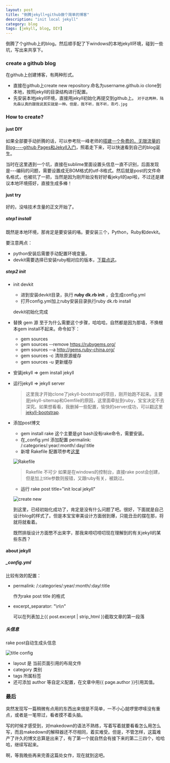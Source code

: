 ```yaml
---
layout: post
title: "倒腾jekyll+github做个简单的博客"
description: "init local jekyll"
category: blog
tags: [jekyll, blog, DIY]
---
```


倒腾了个github上的blog。然后顺手配了下windows的本地jekyll环境，碰到一些坑，写出来共享下。

### create a github blog

在github上创建博客，有两种形式。
- 直接在github上create new repository.命名为username.github.io
  clone到本地，按照jekyll的目录结构进行配置。
- 先安装本地jekyll环境，直接用jekyll初始化再提交到github上。
 `对于这两种，陆先森认真的跟我说其实就是一种。但是，我不听，我不听，乖巧.jpg`

### How to create?

#### just DIY

如果全部要手动折腾的话，可以参考阮一峰老师的[搭建一个免费的，无限流量的Blog----github Pages和Jekyll入门](http://www.ruanyifeng.com/blog/2012/08/blogging_with_jekyll.html)，照着走下来，可以快速看到自己的blog诞生。

当时在这里遇到一个坑，直接在sublime里面设置头信息一直不识别，后面发现是---编码的问题，需要设置成无BOM格式的utf-8格式。然后就是post的文件命名格式，也被坑了一把，当然是因为刚开始没有好好看jekyll的api啦，不过还是建议本地环境搭好，直接生成多棒！

#### just try

好的，没啥技术含量的正文开始了。

##### step1 install

既然是本地环境，那肯定是要安装的咯。要安装三个，Python，Ruby和devkit。

要注意两点：
- python安装后需要手动配置环境变量。
- devkit需要选择已安装ruby相对应的版本，[下载点这](http://rubyinstaller.org/downloads/)。

##### step2 init

- init devkit
	- 进到安装devkit目录，执行 **ruby dk.rb init** ，会生成config.yml
	- 打开config.yml加上ruby安装目录执行ruby dk.rb install

  devkit初始化完成

- 替换 gem 源
  至于为什么需要这个步骤，哈哈哈，自然都是因为那墙，不换根本gem install不起来。命令如下：
	- gem sources
	- gem sources --remove https://rubygems.org/
	- gem sources --a http://gems.ruby-china.org/
	- gem sources -c 清除原源缓存
	- gem sources -u 更新缓存

- 安装jekyll => gem install jekyll

- 运行jekyll => jekyll server
	> 这里我才开始clone了jekyll-bootstrap的项目，刚开始跑不起来。主要是jekyll-sitemap和Gemfile的原因，这里面牵扯到ruby，宝宝决定不去深究。如果想看看，我删掉一些配置，愉快的server成功，可以戳这里[jekyll-bootstrap](https://github.com/ayfickle/jekyll-bootstrap).

- 添加post博文
	- gem install rake 这个主要是git bash没有rake命令，需要安装。
	- 在_config.yml 添加配置 permalink: /:categories/:year/:month/:day/:title 
	- 新增 Rakefile 配置项参考[这里](https://github.com/ayfickle/ayfickle.github.io/blob/master/Rakefile)

	![Rakefile](https://ayfickle.github.io/assets/themes/ayfickle/imgs/init/step1.png)
	> Rakefile 不可少
	如果是在windows的控制台，直接rake post会创建，但是加上title参数则报错，又跟ruby有关，被跳过。

	- 运行 rake post title="init local jekyll"

	![create new](https://ayfickle.github.io/assets/themes/ayfickle/imgs/init/step3.png)

  到这里，已经初始化成功了，肯定是没有什么问题了吧。很好，下面就是自己设计blog的样式了。但是本宝宝审美设计方面弱到爆，只能丑丑的摆在那，将就将就看着。

  既然排版设计方面憋不出来字，那我来唠叨唠叨现在理解到的有关jekyll的某些东西？

#### about jekyll

##### _config.yml

比较有效的配置：
- permalink: /:categories/:year/:month/:day/:title 

  作为rake post title 的格式
- excerpt_separator: "\n\n"

  可以在列表加上{{ post.excerpt | strip_html }}截取文章的第一段落

##### 头信息

rake post自动生成头信息

![title config](https://ayfickle.github.io/assets/themes/ayfickle/imgs/init/step2.png)
- layout 是 当前页面引用的布局文件
- category 类别
- tags 所属标签
- 还可添加 author 等自定义配置，在文章中用{{ page.author }}引用其值。

### 最后

突然发现写一篇稍微有点用的东西出来很是不简单，一不小心就啰里啰嗦没有重点，或者是一笔带过，看者摸不着头脑。

写的时候才感受到，对makedown的语法不熟练，写着写着就要看看怎么用怎么写，而且makedown的解释器还不尽相同，着实难受。但是，不管怎样，这篇难产了许久的博文总算是出来了，有了第一个就自然会有接下来的第二三四个，哈哈哈，继续写起来。

啊，等我晚些再来完善这篇处女作，现在就到这吧。